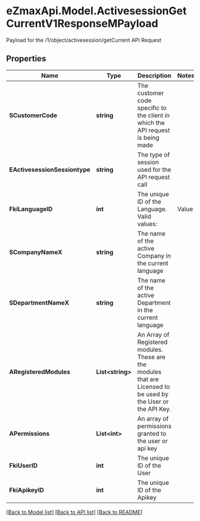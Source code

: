 # eZmaxApi.Model.ActivesessionGetCurrentV1ResponseMPayload
Payload for the /1/object/activesession/getCurrent API Request

## Properties

Name | Type | Description | Notes
------------ | ------------- | ------------- | -------------
**SCustomerCode** | **string** | The customer code specific to the client in which the API request is being made | 
**EActivesessionSessiontype** | **string** | The type of session used for the API request call | 
**FkiLanguageID** | **int** | The unique ID of the Language.  Valid values:  |Value|Description| |-|-| |1|French| |2|English| | 
**SCompanyNameX** | **string** | The name of the active Company in the current language | 
**SDepartmentNameX** | **string** | The name of the active Department in the current language | 
**ARegisteredModules** | **List&lt;string&gt;** | An Array of Registered modules.  These are the modules that are Licensed to be used by the User or the API Key. | 
**APermissions** | **List&lt;int&gt;** | An array of permissions granted to the user or api key | 
**FkiUserID** | **int** | The unique ID of the User | 
**FkiApikeyID** | **int** | The unique ID of the Apikey | 

[[Back to Model list]](../README.md#documentation-for-models) [[Back to API list]](../README.md#documentation-for-api-endpoints) [[Back to README]](../README.md)

